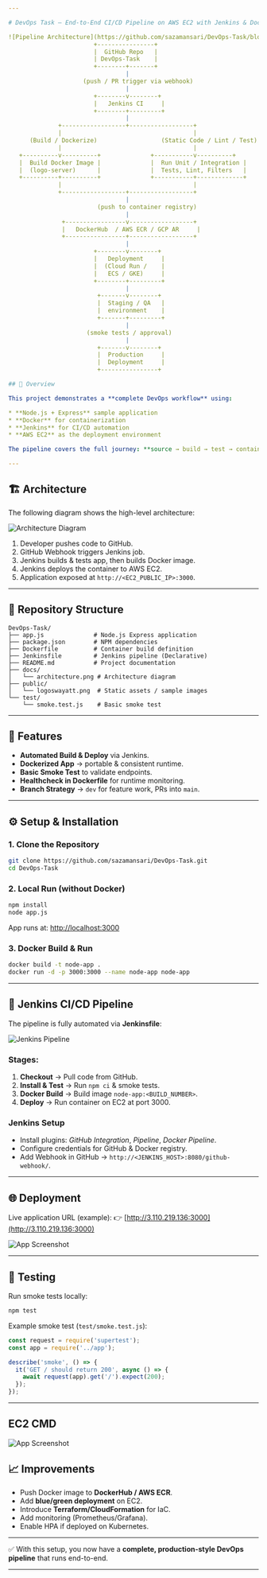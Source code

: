 ```yaml
---

# DevOps Task – End-to-End CI/CD Pipeline on AWS EC2 with Jenkins & Docker

![Pipeline Architecture](https://github.com/sazamansari/DevOps-Task/blob/main/image/CI-CD-Pipeline.jpg)
                        +----------------+
                        |  GitHub Repo   |
                        | DevOps-Task    |
                        +--------+-------+
                                 |
                     (push / PR trigger via webhook)
                                 |
                        +--------v--------+
                        |   Jenkins CI     |
                        +--------+---------+
                                 |
              +------------------+------------------+
              |                                     |
      (Build / Dockerize)                  (Static Code / Lint / Test)
              |                                     |
   +----------v----------+              +-----------v----------+
   |  Build Docker Image |              |  Run Unit / Integration |
   |  (logo-server)      |              |  Tests, Lint, Filters   |
   +----------+----------+              +-----------+-------------+
              |                                     |
              +------------------+------------------+
                                 |
                         (push to container registry)
                                 |
               +-----------------v------------------+
               |   DockerHub  / AWS ECR / GCP AR     |
               +-----------------+------------------+
                                 |
                        +--------v--------+
                        |   Deployment     |
                        |  (Cloud Run /    |
                        |   ECS / GKE)     |
                        +--------+---------+
                                 |
                         +-------v--------+
                         |  Staging / QA   |
                         |  environment    |
                         +-------+---------+
                                 |
                      (smoke tests / approval)
                                 |
                         +-------v--------+
                         |  Production     |
                         |  Deployment     |
                         +----------------+

## 📖 Overview

This project demonstrates a **complete DevOps workflow** using:

* **Node.js + Express** sample application
* **Docker** for containerization
* **Jenkins** for CI/CD automation
* **AWS EC2** as the deployment environment

The pipeline covers the full journey: **source → build → test → containerize → deploy**.

---
```


## 🏗️ Architecture

The following diagram shows the high-level architecture:

![Architecture Diagram]((https://github.com/sazamansari/DevOps-Task/blob/main/image/1.png))

1. Developer pushes code to GitHub.
2. GitHub Webhook triggers Jenkins job.
3. Jenkins builds & tests app, then builds Docker image.
4. Jenkins deploys the container to AWS EC2.
5. Application exposed at `http://<EC2_PUBLIC_IP>:3000`.

---

## 📂 Repository Structure

```
DevOps-Task/
├── app.js              # Node.js Express application
├── package.json        # NPM dependencies
├── Dockerfile          # Container build definition
├── Jenkinsfile         # Jenkins pipeline (Declarative)
├── README.md           # Project documentation
├── docs/
│   └── architecture.png # Architecture diagram
├── public/
│   └── logoswayatt.png  # Static assets / sample images
└── test/
    └── smoke.test.js    # Basic smoke test
```

---

## 🚀 Features

* **Automated Build & Deploy** via Jenkins.
* **Dockerized App** → portable & consistent runtime.
* **Basic Smoke Test** to validate endpoints.
* **Healthcheck in Dockerfile** for runtime monitoring.
* **Branch Strategy** → `dev` for feature work, PRs into `main`.

---

## ⚙️ Setup & Installation

### 1. Clone the Repository

```bash
git clone https://github.com/sazamansari/DevOps-Task.git
cd DevOps-Task
```

### 2. Local Run (without Docker)

```bash
npm install
node app.js
```

App runs at: [http://localhost:3000](http://localhost:3000)

### 3. Docker Build & Run

```bash
docker build -t node-app .
docker run -d -p 3000:3000 --name node-app node-app
```

---

## 🔄 Jenkins CI/CD Pipeline

The pipeline is fully automated via **Jenkinsfile**:

![Jenkins Pipeline](https://github.com/sazamansari/DevOps-Task/blob/main/image/2.png)

### Stages:

1. **Checkout** → Pull code from GitHub.
2. **Install & Test** → Run `npm ci` & smoke tests.
3. **Docker Build** → Build image `node-app:<BUILD_NUMBER>`.
4. **Deploy** → Run container on EC2 at port 3000.

### Jenkins Setup

* Install plugins: *GitHub Integration*, *Pipeline*, *Docker Pipeline*.
* Configure credentials for GitHub & Docker registry.
* Add Webhook in GitHub → `http://<JENKINS_HOST>:8080/github-webhook/`.

---

## 🌐 Deployment

Live application URL (example):
👉 [http://3.110.219.136:3000](http://3.110.219.136:3000)

![App Screenshot](https://github.com/sazamansari/DevOps-Task/blob/main/image/3.png)

---

## 🧪 Testing

Run smoke tests locally:

```bash
npm test
```

Example smoke test (`test/smoke.test.js`):

```js
const request = require('supertest');
const app = require('../app');

describe('smoke', () => {
  it('GET / should return 200', async () => {
    await request(app).get('/').expect(200);
  });
});
```

---
## EC2 CMD
![App Screenshot](https://github.com/sazamansari/DevOps-Task/blob/main/image/4.png)

## 📈 Improvements

* Push Docker image to **DockerHub / AWS ECR**.
* Add **blue/green deployment** on EC2.
* Introduce **Terraform/CloudFormation** for IaC.
* Add monitoring (Prometheus/Grafana).
* Enable HPA if deployed on Kubernetes.

---

✅ With this setup, you now have a **complete, production-style DevOps pipeline** that runs end-to-end.

---
